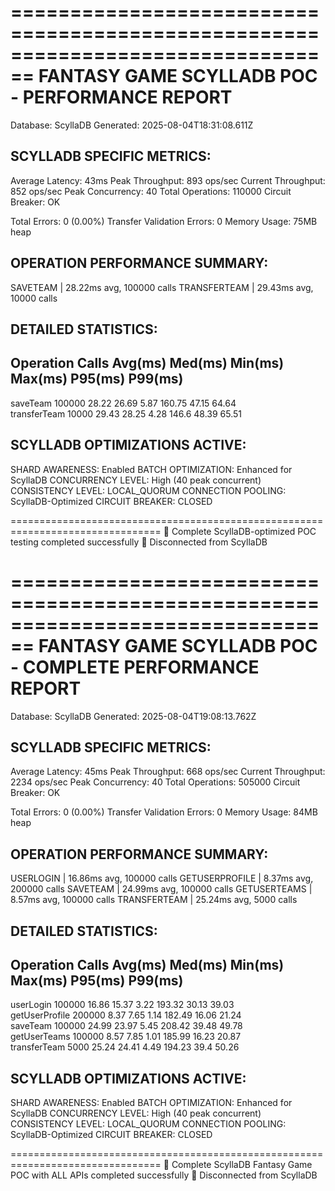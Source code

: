 ================================================================================
FANTASY GAME SCYLLADB POC - PERFORMANCE REPORT
================================================================================
Database: ScyllaDB
Generated: 2025-08-04T18:31:08.611Z

SCYLLADB SPECIFIC METRICS:
-----------------------------------
Average Latency: 43ms
Peak Throughput: 893 ops/sec
Current Throughput: 852 ops/sec
Peak Concurrency: 40
Total Operations: 110000
Circuit Breaker: OK

Total Errors: 0 (0.00%)
Transfer Validation Errors: 0
Memory Usage: 75MB heap

OPERATION PERFORMANCE SUMMARY:
--------------------------------------------------
SAVETEAM             | 28.22ms avg, 100000 calls
TRANSFERTEAM         | 29.43ms avg, 10000 calls

DETAILED STATISTICS:
--------------------------------------------------------------------------------
Operation       Calls    Avg(ms)  Med(ms)  Min(ms)  Max(ms)  P95(ms)  P99(ms)
--------------------------------------------------------------------------------
saveTeam        100000   28.22    26.69    5.87     160.75   47.15    64.64   
transferTeam    10000    29.43    28.25    4.28     146.6    48.39    65.51   

SCYLLADB OPTIMIZATIONS ACTIVE:
----------------------------------------
SHARD AWARENESS: Enabled
BATCH OPTIMIZATION: Enhanced for ScyllaDB
CONCURRENCY LEVEL: High (40 peak concurrent)
CONSISTENCY LEVEL: LOCAL_QUORUM
CONNECTION POOLING: ScyllaDB-Optimized
CIRCUIT BREAKER: CLOSED

================================================================================
🎉 Complete ScyllaDB-optimized POC testing completed successfully
🔌 Disconnected from ScyllaDB

================================================================================
FANTASY GAME SCYLLADB POC - COMPLETE PERFORMANCE REPORT
================================================================================
Database: ScyllaDB
Generated: 2025-08-04T19:08:13.762Z

SCYLLADB SPECIFIC METRICS:
-----------------------------------
Average Latency: 45ms
Peak Throughput: 668 ops/sec
Current Throughput: 2234 ops/sec
Peak Concurrency: 40
Total Operations: 505000
Circuit Breaker: OK

Total Errors: 0 (0.00%)
Transfer Validation Errors: 0
Memory Usage: 84MB heap

OPERATION PERFORMANCE SUMMARY:
--------------------------------------------------
USERLOGIN            | 16.86ms avg, 100000 calls
GETUSERPROFILE       | 8.37ms avg, 200000 calls
SAVETEAM             | 24.99ms avg, 100000 calls
GETUSERTEAMS         | 8.57ms avg, 100000 calls
TRANSFERTEAM         | 25.24ms avg, 5000 calls

DETAILED STATISTICS:
--------------------------------------------------------------------------------
Operation       Calls    Avg(ms)  Med(ms)  Min(ms)  Max(ms)  P95(ms)  P99(ms)
--------------------------------------------------------------------------------
userLogin       100000   16.86    15.37    3.22     193.32   30.13    39.03   
getUserProfile  200000   8.37     7.65     1.14     182.49   16.06    21.24   
saveTeam        100000   24.99    23.97    5.45     208.42   39.48    49.78   
getUserTeams    100000   8.57     7.85     1.01     185.99   16.23    20.87   
transferTeam    5000     25.24    24.41    4.49     194.23   39.4     50.26   

SCYLLADB OPTIMIZATIONS ACTIVE:
----------------------------------------
SHARD AWARENESS: Enabled
BATCH OPTIMIZATION: Enhanced for ScyllaDB
CONCURRENCY LEVEL: High (40 peak concurrent)
CONSISTENCY LEVEL: LOCAL_QUORUM
CONNECTION POOLING: ScyllaDB-Optimized
CIRCUIT BREAKER: CLOSED

================================================================================
🎉 Complete ScyllaDB Fantasy Game POC with ALL APIs completed successfully
🔌 Disconnected from ScyllaDB